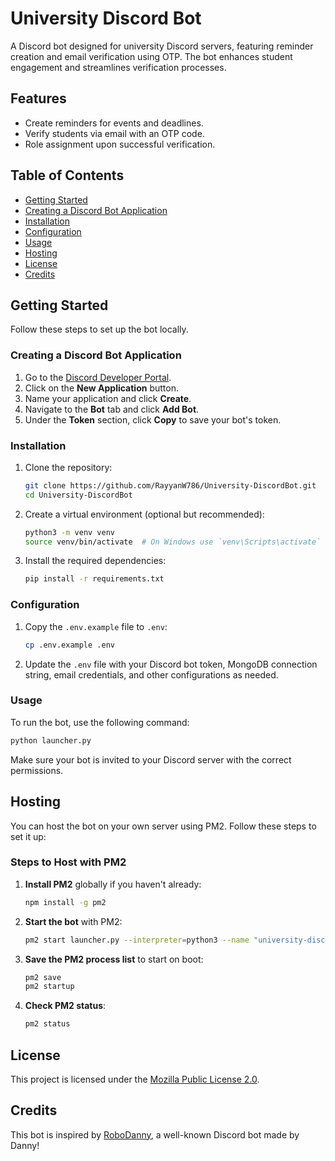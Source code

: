 # University Discord Bot

A Discord bot designed for university Discord servers, featuring reminder creation and email verification using OTP. The bot enhances student engagement and streamlines verification processes.

## Features
- Create reminders for events and deadlines.
- Verify students via email with an OTP code.
- Role assignment upon successful verification.

## Table of Contents
- [Getting Started](#getting-started)
- [Creating a Discord Bot Application](#creating-a-discord-bot-application)
- [Installation](#installation)
- [Configuration](#configuration)
- [Usage](#usage)
- [Hosting](#hosting)
- [License](#license)
- [Credits](#credits)

## Getting Started

Follow these steps to set up the bot locally.

### Creating a Discord Bot Application

1. Go to the [Discord Developer Portal](https://discord.com/developers/applications).
2. Click on the **New Application** button.
3. Name your application and click **Create**.
4. Navigate to the **Bot** tab and click **Add Bot**.
5. Under the **Token** section, click **Copy** to save your bot's token.

### Installation

1. Clone the repository:

   ```bash
   git clone https://github.com/RayyanW786/University-DiscordBot.git
   cd University-DiscordBot
   ```

2. Create a virtual environment (optional but recommended):

   ```bash
   python3 -m venv venv
   source venv/bin/activate  # On Windows use `venv\Scripts\activate`
   ```

3. Install the required dependencies:

   ```bash
   pip install -r requirements.txt
   ```

### Configuration

1. Copy the `.env.example` file to `.env`:

   ```bash
   cp .env.example .env
   ```

2. Update the `.env` file with your Discord bot token, MongoDB connection string, email credentials, and other configurations as needed.

### Usage

To run the bot, use the following command:

```bash
python launcher.py
```

Make sure your bot is invited to your Discord server with the correct permissions.

## Hosting

You can host the bot on your own server using PM2. Follow these steps to set it up:

### Steps to Host with PM2

1. **Install PM2** globally if you haven't already:

   ```bash
   npm install -g pm2
   ```

2. **Start the bot** with PM2:

   ```bash
   pm2 start launcher.py --interpreter=python3 --name "university-discord-bot"
   ```

3. **Save the PM2 process list** to start on boot:

   ```bash
   pm2 save
   pm2 startup
   ```

4. **Check PM2 status**:

   ```bash
   pm2 status
   ```

## License

This project is licensed under the [Mozilla Public License 2.0](https://www.mozilla.org/en-US/MPL/2.0/).

## Credits

This bot is inspired by [RoboDanny](https://github.com/Rapptz/RoboDanny), a well-known Discord bot made by Danny!

